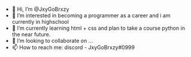 - 👋 Hi, I’m @JxyGoBrxzy
- 👀 I’m interested in becoming a programmer as a career and i am currently in highschool
- 🌱 I’m currently learning html + css and plan to take a course python in the near future.
- 💞️ I’m looking to collaborate on ...
- 📫 How to reach me: discord - JxyGoBrxzy#0999

<!---
JxyGoBrxzy/JxyGoBrxzy is a ✨ special ✨ repository because its `README.md` (this file) appears on your GitHub profile.
You can click the Preview link to take a look at your changes.
--->

